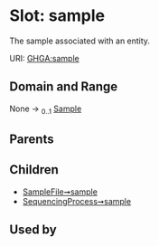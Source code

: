
# Slot: sample


The sample associated with an entity.

URI: [GHGA:sample](https://w3id.org/GHGA/sample)


## Domain and Range

None &#8594;  <sub>0..1</sub> [Sample](Sample.md)

## Parents


## Children

 *  [SampleFile➞sample](SampleFile_sample.md)
 *  [SequencingProcess➞sample](SequencingProcess_sample.md)

## Used by

